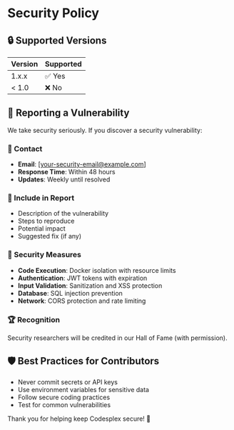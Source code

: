 # Security Policy

## 🔒 Supported Versions

| Version | Supported          |
| ------- | ------------------ |
| 1.x.x   | ✅ Yes             |
| < 1.0   | ❌ No              |

## 🚨 Reporting a Vulnerability

We take security seriously. If you discover a security vulnerability:

### 📧 Contact
- **Email**: [your-security-email@example.com]
- **Response Time**: Within 48 hours
- **Updates**: Weekly until resolved

### 📝 Include in Report
- Description of the vulnerability
- Steps to reproduce
- Potential impact
- Suggested fix (if any)

### 🔐 Security Measures
- **Code Execution**: Docker isolation with resource limits
- **Authentication**: JWT tokens with expiration
- **Input Validation**: Sanitization and XSS protection
- **Database**: SQL injection prevention
- **Network**: CORS protection and rate limiting

### 🏆 Recognition
Security researchers will be credited in our Hall of Fame (with permission).

## 🛡️ Best Practices for Contributors
- Never commit secrets or API keys
- Use environment variables for sensitive data
- Follow secure coding practices
- Test for common vulnerabilities

Thank you for helping keep Codesplex secure! 🙏